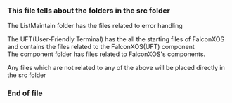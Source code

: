 ### This file tells about the folders in the src folder

The ListMaintain folder has the files related to error handling

The UFT(User-Friendly Terminal) has the all the starting files of FalconXOS and contains the files related to the FalconXOS(UFT) component
<br>
The component folder has files related to FalconXOS's components.

Any files which are not related to any of the above will be placed directly in the src folder

### End of file
